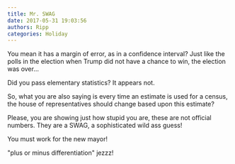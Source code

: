 ```yaml
---
title: Mr. SWAG
date: 2017-05-31 19:03:56
authors: Ripp
categories: Holiday
---
```


 You mean it has a margin of error, as in a confidence interval? Just like the polls in the election when Trump did not have a chance to win, the election was over...

Did you pass elementary statistics? It appears not.

So, what you are also saying is every time an estimate is used for a census, the house of representatives should change based upon this estimate? 

Please, you are showing just how stupid you are, these are not official numbers. They are a SWAG, a sophisticated wild ass guess!

You must work for the new mayor! 

"plus or minus differentiation" jezzz!